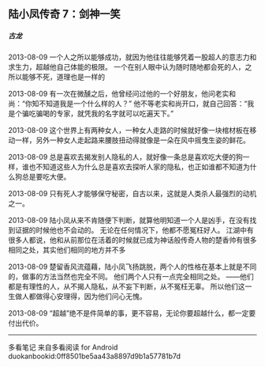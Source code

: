 ## 陆小凤传奇 7：剑神一笑
##### 古龙
 
2013-08-09
一个人之所以能够成功，就因为他往往能够凭着一股超人的意志力和求生力，超越他自己体能的极限。 一个在别人眼中认为随时随地都会死的人，之所以能够不死，道理也是一样的
 
2013-08-09
有一次在微醺之后，他曾经问过他的一个好朋友，他问老实和尚：“你知不知道我是一个什么样的人？” 他不等老实和尚开口，就自己回答：“我是个骗吃骗喝的专家，就凭我的名字就可以吃遍天下。”
 
2013-08-09
这个世界上有两种女人，一种女人走路的时候就好像一块棺材板在移动一样，另外一种女人走起路来腰肢扭动得就像是一朵在风中摇曳生姿的鲜花。
 
2013-08-09
总是喜欢去揭发别人隐私的人，就好像一条总是喜欢吃大便的狗一样，谁也不知道这些人为什么总是喜欢去探听人家的隐私，也正如谁都不知道为什么狗总是要吃大便。
 
2013-08-09
只有死人才能够保守秘密，自古以来，这就是人类杀人最强烈的动机之一。
 
2013-08-09
陆小凤从来不肯随便下判断，就算他明知道一个人是凶手，在没有找到证据的时候他也不会动的。 无论在任何情况下，他都不愿冤枉好人。 江湖中有很多人都说，他和从前那位在活着的时候就已成为神话般传奇人物的楚香帅有很多相同之处，其实他们相同的地方并不多
 
2013-08-09
楚留香风流蕴藉，陆小凤飞扬跳脱，两个人的性格在基本上就是不同的，做事的方法当然也完全不同。 他们两个人只有一点完全相同之处。 ——他们都是有理性的人，从不揭人隐私，从不妄下判断，从不冤枉无辜。 所以他们这一生做人都做得心安理得，因为他们问心无愧。
 
2013-08-09
“超越”绝不是件简单的事，更不容易，无论你要超越什么，都一定要付出代价。
* * *
多看笔记 来自多看阅读 for Android
duokanbookid:0ff8501be5aa43a8897d9b1a57781b7d